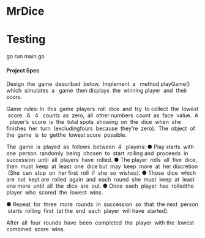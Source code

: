 # MrDice

# Testing
go run main.go

#### Project Spec ####
Design​ ​ the​ ​ game​ ​ described​ ​ below.​ ​ Implement​ ​ a ​ ​ method​ ​ playGame()​ ​ which​ ​ simulates​ ​ a ​ ​ game​ ​ then
displays​ ​ the​ ​ winning​ ​ player​ ​ and​ ​ their​ ​ score.

Game​ ​ rules:
In​ ​ this​ ​ game​ ​ players​ ​ roll​ ​ dice​ ​ and​ ​ try​ ​ to​ ​ collect​ ​ the​ ​ lowest​ ​ score.​ ​ A ​ ​ 4 ​ ​ counts​ ​ as​ ​ zero,​ ​ all​ ​ other
numbers​ ​ count​ ​ as​ ​ face​ ​ value.​ ​ A ​ ​ player’s​ ​ score​ ​ is​ ​ the​ ​ total​ ​ spots​ ​ showing​ ​ on​ ​ the​ ​ dice​ ​ when​ ​ she
finishes​ ​ her​ ​ turn​ ​ (excluding​ ​ fours​ ​ because​ ​ they’re​ ​ zero).​ ​ The​ ​ object​ ​ of​ ​ the​ ​ game​ ​ is​ ​ to​ ​ get​ ​ the​ ​ lowest
score​ ​ possible.

The​ ​ game​ ​ is​ ​ played​ ​ as​ ​ follows​ ​ between​ ​ 4 ​ ​ players:
● Play​ ​ starts​ ​ with​ ​ one​ ​ person​ ​ randomly​ ​ being​ ​ chosen​ ​ to​ ​ start​ ​ rolling​ ​ and​ ​ proceeds​ ​ in
succession​ ​ until​ ​ all​ ​ players​ ​ have​ ​ rolled.
● The​ ​ player​ ​ rolls​ ​ all​ ​ five​ ​ dice,​ ​ then​ ​ must​ ​ keep​ ​ at​ ​ least​ ​ one​ ​ dice​ ​ but​ ​ may​ ​ keep​ ​ more​ ​ at​ ​ her
discretion​ ​ (She​ ​ can​ ​ stop​ ​ on​ ​ her​ ​ first​ ​ roll​ ​ if​ ​ she​ ​ so​ ​ wishes).
● Those​ ​ dice​ ​ which​ ​ are​ ​ not​ ​ kept​ ​ are​ ​ rolled​ ​ again​ ​ and​ ​ each​ ​ round​ ​ she​ ​ must​ ​ keep​ ​ at​ ​ least​ ​ one
more​ ​ until​ ​ all​ ​ the​ ​ dice​ ​ are​ ​ out.
● Once​ ​ each​ ​ player​ ​ has​ ​ rolled​ ​ the​ ​ player​ ​ who​ ​ scored​ ​ the​ ​ lowest​ ​ wins.



● Repeat​ ​ for​ ​ three​ ​ more​ ​ rounds​ ​ in​ ​ succession​ ​ so​ ​ that​ ​ the​ ​ next​ ​ person​ ​ starts​ ​ rolling​ ​ first​ ​ (at
the​ ​ end​ ​ each​ ​ player​ ​ will​ ​ have​ ​ started).

After​ ​ all​ ​ four​ ​ rounds​ ​ have​ ​ been​ ​ completed​ ​ the​ ​ player​ ​ with​ ​ the​ ​ lowest​ ​ combined​ ​ score​ ​ wins.

